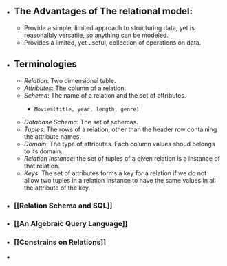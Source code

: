 - ## The Advantages of The relational model:
	- Provide a simple, limited approach to structuring data, yet is reasonalbly versatile, so anything can be modeled.
	- Provides a limited, yet useful, collection of operations on data.
- ## Terminologies
	- _Relation_: Two dimensional table.
	- _Attributes_: The column of a relation.
	- _Schema_: The name of a relation and the set of attributes.
		- ```text
		  Movies(title, year, length, genre)
		  ```
	- _Database Schema_: The set of schemas.
	- _Tuples_: The rows of a relation, other than the header row containing the attribute names.
	- _Domain_: The type of attributes. Each column values shoud belongs to its domain.
	- _Relation Instance_: the set of tuples of a given relation is a instance of that relation.
	- _Keys_: The set of attributes forms a key for a relation if we do not allow two tuples in a relation instance to have the same values in all the attribute of the key.
- ### [[Relation Schema and SQL]]
- ### [[An Algebraic Query Language]]
- ### [[Constrains on Relations]]
-